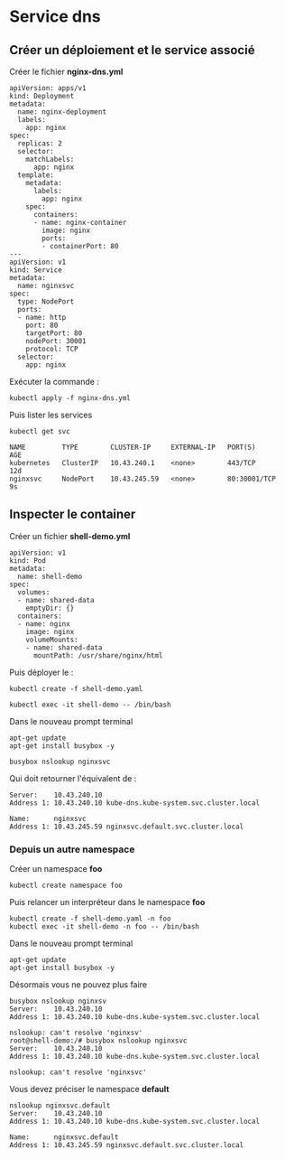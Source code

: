 # Service dns

## Créer un déploiement et le service associé

Créer le fichier **nginx-dns.yml**

```
apiVersion: apps/v1
kind: Deployment
metadata:
  name: nginx-deployment
  labels:
    app: nginx
spec:
  replicas: 2
  selector:
    matchLabels:
      app: nginx
  template:
    metadata:
      labels:
        app: nginx
    spec:
      containers:
      - name: nginx-container
        image: nginx
        ports:
        - containerPort: 80
---
apiVersion: v1
kind: Service
metadata:
  name: nginxsvc
spec:
  type: NodePort
  ports:
  - name: http
    port: 80
    targetPort: 80
    nodePort: 30001
    protocol: TCP
  selector:
    app: nginx
```

Exécuter la commande :

```
kubectl apply -f nginx-dns.yml
```

Puis lister les services
```
kubectl get svc                      

NAME         TYPE        CLUSTER-IP     EXTERNAL-IP   PORT(S)        AGE
kubernetes   ClusterIP   10.43.240.1    <none>        443/TCP        12d
nginxsvc     NodePort    10.43.245.59   <none>        80:30001/TCP   9s
```

## Inspecter le container

Créer un fichier **shell-demo.yml**

```
apiVersion: v1
kind: Pod
metadata:
  name: shell-demo
spec:
  volumes:
  - name: shared-data
    emptyDir: {}
  containers:
  - name: nginx
    image: nginx
    volumeMounts:
    - name: shared-data
      mountPath: /usr/share/nginx/html
```

Puis déployer le :

```
kubectl create -f shell-demo.yaml

kubectl exec -it shell-demo -- /bin/bash
```

Dans le nouveau prompt terminal
```
apt-get update
apt-get install busybox -y
```

```
busybox nslookup nginxsvc
```

Qui doit retourner l'équivalent de :
```
Server:    10.43.240.10
Address 1: 10.43.240.10 kube-dns.kube-system.svc.cluster.local

Name:      nginxsvc
Address 1: 10.43.245.59 nginxsvc.default.svc.cluster.local
```

### Depuis un autre namespace

Créer un namespace **foo**

```
kubectl create namespace foo
```

Puis relancer un interpréteur dans le namespace **foo**

```
kubectl create -f shell-demo.yaml -n foo
kubectl exec -it shell-demo -n foo -- /bin/bash
```

Dans le nouveau prompt terminal
```
apt-get update
apt-get install busybox -y
```

Désormais vous ne pouvez plus faire

```
busybox nslookup nginxsv
Server:    10.43.240.10
Address 1: 10.43.240.10 kube-dns.kube-system.svc.cluster.local

nslookup: can't resolve 'nginxsv'
root@shell-demo:/# busybox nslookup nginxsvc
Server:    10.43.240.10
Address 1: 10.43.240.10 kube-dns.kube-system.svc.cluster.local

nslookup: can't resolve 'nginxsvc'
```

Vous devez préciser le namespace **default**

```
nslookup nginxsvc.default
Server:    10.43.240.10
Address 1: 10.43.240.10 kube-dns.kube-system.svc.cluster.local

Name:      nginxsvc.default
Address 1: 10.43.245.59 nginxsvc.default.svc.cluster.local
```
